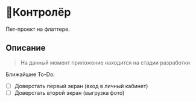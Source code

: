 # 🚖Контролёр

Пет-проект на флаттере.

## Описание

> На данный момент приложение находится на стадии разработки

Ближайшие To-Do:
- [ ] Доверстать первый экран (вход в личный кабинет)
- [ ] Доверстать второй экран (выгрузка фото)
